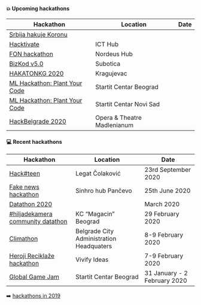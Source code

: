 #### :boom: Upcoming hackathons

| Hackathon | Location | Date |
| --------- | -------- | ---- |
| [Srbija hakuje Koronu](https://startit.rs/hajde-da-pomognemo-lekarima-i-ugrozenima-poziv-strucnjacima-na-akciju-srbija-hakuje-koronu/) | | |
| [Hacktivate](https://hacktivate.rs/) | ICT Hub | |
| [FON hackathon](https://hakaton.fonis.rs/) | Nordeus Hub | |
| [BizKod v5.0](https://bizkod.rs/) | Subotica | |
| [HAKATONKG 2020](http://www.infokg.rs/info/hakatonkg-2020-tema-urbana-mobilnost-prijave-u-toku-nagrada-500-dolara.html) | Kragujevac | |
| [ML Hackathon: Plant Your Code](https://datadragon.eu/rs/hackathon/) | Startit Centar Beograd | |
| [ML Hackathon: Plant Your Code](https://datadragon.eu/rs/hackathon/) | Startit Centar Novi Sad | |
| [HackBelgrade 2020](https://www.hackbelgrade.com/) | Opera & Theatre Madlenianum | |

#### :computer: Recent hackathons

| Hackathon | Location | Date |
| --------- | -------- | ---- |
| [Hack#teen](https://hackteen.afa.co.rs/) | Legat Čolaković | 23rd September 2020 |
| [Fake news hackathon](https://www.facebook.com/events/200512654491757/) | Sinhro hub Pančevo | 25th June 2020 |
| [Datathon 2020](https://www.raiffeisenbank.rs/datathon-2020/) | | March 2020 |
| [#hiljadekamera community datathon](https://hiljade.kamera.rs/datathon/) | KC “Magacin” Beograd | 29 February 2020 |
| [Climathon](https://climathon.climate-kic.org/sr-rs/belgrade) | Belgrade City Administration Headquaters | 8-9 February 2020 |
| [Heroji Reciklaže hackathon](https://www.facebook.com/events/176509336774559/) | Vivify Ideas | 7-9 February 2020 |
| [Global Game Jam](https://globalgamejam.org/2020/jam-sites/global-game-jam-belgrade-2020) | Startit Centar Beograd | 31 January - 2 February 2020 |

:arrow_right: [hackathons in 2019](2019.md)
